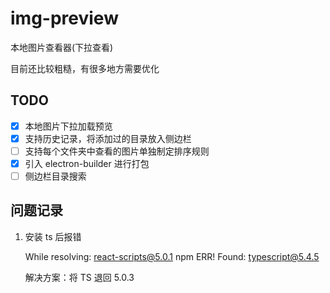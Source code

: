 # img-preview

本地图片查看器(下拉查看)

目前还比较粗糙，有很多地方需要优化

## TODO

- [x] 本地图片下拉加载预览
- [x] 支持历史记录，将添加过的目录放入侧边栏
- [ ] 支持每个文件夹中查看的图片单独制定排序规则
- [x] 引入 electron-builder 进行打包
- [ ] 侧边栏目录搜索

## 问题记录

1. 安装 ts 后报错

   While resolving: react-scripts@5.0.1
   npm ERR! Found: typescript@5.4.5

   解决方案：将 TS 退回 5.0.3
